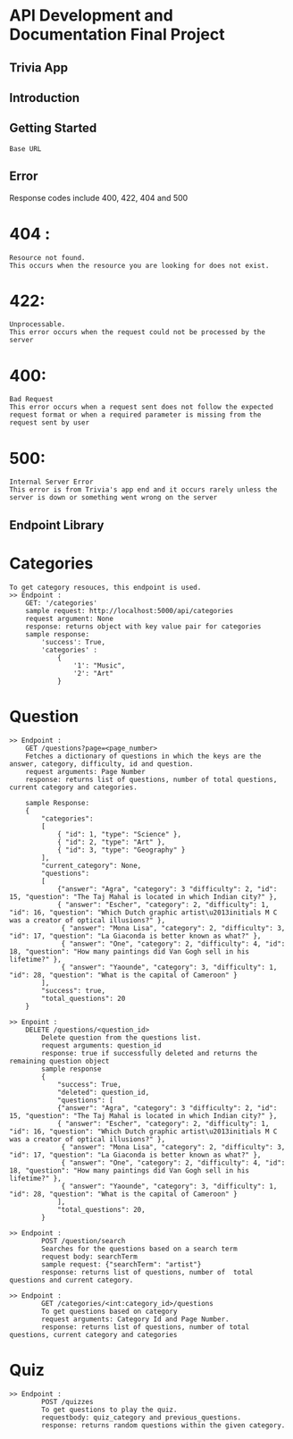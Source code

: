 # API Development and Documentation Final Project

## Trivia App

## Introduction

## Getting Started
    Base URL


## Error
Response codes include 400, 422, 404 and 500
# 404 : 
    Resource not found. 
    This occurs when the resource you are looking for does not exist.

# 422:
    Unprocessable.
    This error occurs when the request could not be processed by the server

# 400:
    Bad Request
    This error occurs when a request sent does not follow the expected request format or when a required parameter is missing from the request sent by user

# 500:
    Internal Server Error
    This error is from Trivia's app end and it occurs rarely unless the server is down or something went wrong on the server

## Endpoint Library

# Categories
    To get category resouces, this endpoint is used.
    >> Endpoint :
        GET: '/categories'
        sample request: http://localhost:5000/api/categories
        request argument: None
        response: returns object with key value pair for categories
        sample response: 
            'success': True,
            'categories' : 
                {
                    '1': "Music",
                    '2': "Art"
                }        

# Question
    >> Endpoint :
        GET /questions?page=<page_number>
        Fetches a dictionary of questions in which the keys are the answer, category, difficulty, id and question.
        request arguments: Page Number
        response: returns list of questions, number of total questions, current category and categories.

        sample Response: 
        { 
            "categories": 
            [ 
                { "id": 1, "type": "Science" },
                { "id": 2, "type": "Art" }, 
                { "id": 3, "type": "Geography" }
            ], 
            "current_category": None, 
            "questions": 
            [ 
                {"answer": "Agra", "category": 3 "difficulty": 2, "id": 15, "question": "The Taj Mahal is located in which Indian city?" }, 
                { "answer": "Escher", "category": 2, "difficulty": 1, "id": 16, "question": "Which Dutch graphic artist\u2013initials M C was a creator of optical illusions?" },
                 { "answer": "Mona Lisa", "category": 2, "difficulty": 3, "id": 17, "question": "La Giaconda is better known as what?" }, 
                 { "answer": "One", "category": 2, "difficulty": 4, "id": 18, "question": "How many paintings did Van Gogh sell in his lifetime?" }, 
                 { "answer": "Yaounde", "category": 3, "difficulty": 1, "id": 28, "question": "What is the capital of Cameroon" } 
            ], 
            "success": true, 
            "total_questions": 20 
        }

    >> Enpoint :
        DELETE /questions/<question_id>
            Delete question from the questions list.
            request arguments: question_id
            response: true if successfully deleted and returns the remaining question object 
            sample response 
            {
                "success": True,
                "deleted": question_id,
                "questions": [ 
                {"answer": "Agra", "category": 3 "difficulty": 2, "id": 15, "question": "The Taj Mahal is located in which Indian city?" }, 
                { "answer": "Escher", "category": 2, "difficulty": 1, "id": 16, "question": "Which Dutch graphic artist\u2013initials M C was a creator of optical illusions?" },
                 { "answer": "Mona Lisa", "category": 2, "difficulty": 3, "id": 17, "question": "La Giaconda is better known as what?" }, 
                 { "answer": "One", "category": 2, "difficulty": 4, "id": 18, "question": "How many paintings did Van Gogh sell in his lifetime?" }, 
                 { "answer": "Yaounde", "category": 3, "difficulty": 1, "id": 28, "question": "What is the capital of Cameroon" } 
                ], 
                "total_questions": 20,
            }

    >> Endpoint :
            POST /question/search
            Searches for the questions based on a search term
            request body: searchTerm
            sample request: {"searchTerm": "artist"}
            response: returns list of questions, number of  total questions and current category.

    >> Endpoint :
            GET /categories/<int:category_id>/questions
            To get questions based on category
            request arguments: Category Id and Page Number.
            response: returns list of questions, number of total questions, current category and categories  
            
# Quiz

    >> Endpoint :
            POST /quizzes
            To get questions to play the quiz.
            requestbody: quiz_category and previous_questions.
            response: returns random questions within the given category.

